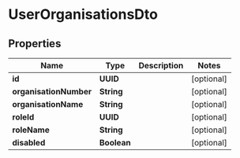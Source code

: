 

# UserOrganisationsDto


## Properties

| Name | Type | Description | Notes |
|------------ | ------------- | ------------- | -------------|
|**id** | **UUID** |  |  [optional] |
|**organisationNumber** | **String** |  |  [optional] |
|**organisationName** | **String** |  |  [optional] |
|**roleId** | **UUID** |  |  [optional] |
|**roleName** | **String** |  |  [optional] |
|**disabled** | **Boolean** |  |  [optional] |



